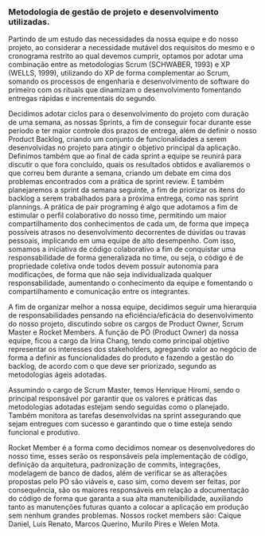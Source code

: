 ### Metodologia de gestão de projeto e desenvolvimento utilizadas.
Partindo de um estudo das necessidades da nossa equipe e do nosso projeto, ao considerar a necessidade mutável dos requisitos do mesmo e o cronograma restrito ao qual devemos cumprir, optamos por adotar uma combinação entre as metodologias Scrum (SCHWABER, 1993) e XP (WELLS, 1999), utilizando do XP de forma complementar ao Scrum, somando os processos de engenharia e desenvolvimento de software do primeiro com os rituais que dinamizam o desenvolvimento fomentando entregas rápidas e incrementais do segundo.

Decidimos adotar ciclos para o desenvolvimento do projeto com duração de uma semana, as nossas Sprints, a fim de conseguir focar durante esse período e ter maior controle dos prazos de entrega, além de definir o nosso Product Backlog, criando um conjunto de funcionalidades a serem desenvolvidas no projeto para atingir o objetivo principal da aplicação. Definimos também que ao final de cada sprint a equipe se reunirá para discutir o que fora concluído, quais os resultados obtidos e avaliaremos o que correu bem durante a semana, criando um debate em cima dos problemas encontrados com a prática de sprint review. E também planejaremos a sprint da semana seguinte, a fim de priorizar os itens do backlog a serem trabalhados para a próxima entrega, como nas sprint plannings.
A prática de pair programing é algo que adotamos a fim de estimular o perfil colaborativo do nosso time, permitindo um maior compartilhamento dos conhecimentos de cada um, de forma que impeça possíveis atrasos no desenvolvimento decorrentes de dúvidas ou travas pessoais, implicando em uma equipe de alto desempenho. Com isso, somamos a iniciativa de código colaborativo a fim de conquistar uma responsabilidade de forma generalizada no time, ou seja, o código é de propriedade coletiva onde todos devem possuir autonomia para modificações, de forma que não seja individualizada qualquer responsabilidade, aumentando o conhecimento da equipe e fomentando o compartilhamento e comunicação entre os integrantes.

A fim de organizar melhor a nossa equipe, decidimos seguir uma hierarquia de responsabilidades pensando na eficiência/eficácia do desenvolvimento do nosso projeto, discutindo sobre os cargos de Product Owner, Scrum Master e Rocket Members.
A função de PO (Product Owner) da nossa equipe, ficou a cargo da Irina Chang, tendo como principal objetivo representar os interesses dos stakeholders, agregando valor ao negócio de forma a definir as funcionalidades do produto e fazendo a gestão do backlog, de acordo com o que deve ser priorizado, segundo as metodologias ágeis adotadas.

Assumindo o cargo de Scrum Master, temos Henrique Hiromi, sendo o principal responsável por garantir que os valores e práticas das metodologias adotadas estejam sendo seguidas como o planejado. Também monitora as tarefas desenvolvidas na sprint assegurando que sejam entregues com sucesso e garantindo que o time esteja sendo funcional e produtivo.

Rocket Member é a forma como decidimos nomear os desenvolvedores do nosso time, esses serão os responsáveis pela implementação de código, definição da arquitetura, padronização de commits, integrações, modelagem de banco de dados, além de verificar se as alterações propostas pelo PO são viáveis e, caso sim, como devem ser feitas, por consequência, são os maiores responsáveis em relação a documentação do código de forma que garanta a sua alta manutenibilidade, auxiliando tanto as manutenções futuras quanto a colocar a aplicação em produção sem nenhum grandes problemas. Nossos rocket members são: Caique Daniel, Luis Renato, Marcos Querino, Murilo Pires e Welen Mota.
